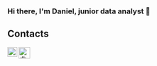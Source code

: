 ### Hi there, I'm Daniel, junior data analyst 👋


## Contacts
[<img align="left" alt="db | LinkedIn" width="22px" src="https://cdn.jsdelivr.net/npm/simple-icons@v3/icons/linkedin.svg" />][linkedin]
[<img align="left" alt="db | email" width="26px" src="https://img.icons8.com/external-kiranshastry-solid-kiranshastry/64/000000/external-email-multimedia-kiranshastry-solid-kiranshastry-1.png" />][email]

<!--
**selfadjoint/selfadjoint** is a ✨ _special_ ✨ repository because its `README.md` (this file) appears on your GitHub profile.

Here are some ideas to get you started:

- 🔭 I’m currently working on ...
- 🌱 I’m currently learning ...
- 👯 I’m looking to collaborate on ...
- 🤔 I’m looking for help with ...
- 💬 Ask me about ...
- 📫 How to reach me: ...
- 😄 Pronouns: ...
- ⚡ Fun fact: ...
-->
[linkedin]: https://www.linkedin.com/in/daniel-bulgadaryan/
[email]: mailto://dgbulgadaryan@gmail.com
